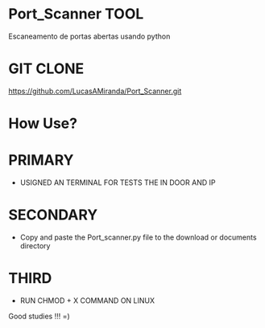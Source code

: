 # Port_Scanner TOOL 

Escaneamento de portas abertas usando python

# GIT CLONE 

 https://github.com/LucasAMiranda/Port_Scanner.git

# How Use? 

# PRIMARY 
 - USIGNED AN TERMINAL FOR TESTS THE IN DOOR AND IP
# SECONDARY 
- Copy and paste the Port_scanner.py file to the download or documents directory
# THIRD 
- RUN CHMOD + X COMMAND ON LINUX


Good studies !!!  =)
